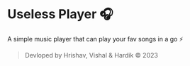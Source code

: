 # Useless Player 🎧

A simple music player that can play your fav songs 
in a go ⚡

>Devloped by Hrishav, Vishal & Hardik
© 2023
